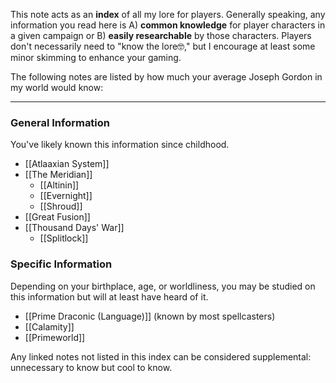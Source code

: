 This note acts as an **index** of all my lore for players. Generally speaking, any information you read here is A) **common knowledge** for player characters in a given campaign or B) **easily researchable** by those characters. Players don't necessarily need to "know the lore🤓," but I encourage at least some minor skimming to enhance your gaming. 

The following notes are listed by how much your average Joseph Gordon in my world would know:

---
### General Information
You've likely known this information since childhood.
* [[Atlaaxian System]]
* [[The Meridian]]
	* [[Altinin]]
	* [[Evernight]]
	* [[Shroud]]
* [[Great Fusion]]
* [[Thousand Days' War]]
	* [[Splitlock]]
### Specific Information
Depending on your birthplace, age, or worldliness, you may be studied on this information but will at least have heard of it.
* [[Prime Draconic (Language)]] (known by most spellcasters)
* [[Calamity]]
* [[Primeworld]]

Any linked notes not listed in this index can be considered supplemental: unnecessary to know but cool to know.